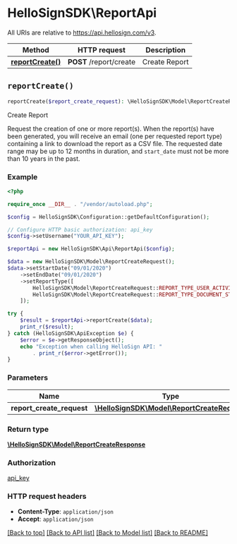 # HelloSignSDK\ReportApi

All URIs are relative to https://api.hellosign.com/v3.

| Method | HTTP request | Description |
| ------------- | ------------- | ------------- |
| [**reportCreate()**](ReportApi.md#reportCreate) | **POST** /report/create | Create Report |


## `reportCreate()`

```php
reportCreate($report_create_request): \HelloSignSDK\Model\ReportCreateResponse
```

Create Report

Request the creation of one or more report(s).  When the report(s) have been generated, you will receive an email (one per requested report type) containing a link to download the report as a CSV file. The requested date range may be up to 12 months in duration, and `start_date` must not be more than 10 years in the past.

### Example

```php
<?php

require_once __DIR__ . "/vendor/autoload.php";

$config = HelloSignSDK\Configuration::getDefaultConfiguration();

// Configure HTTP basic authorization: api_key
$config->setUsername("YOUR_API_KEY");

$reportApi = new HelloSignSDK\Api\ReportApi($config);

$data = new HelloSignSDK\Model\ReportCreateRequest();
$data->setStartDate("09/01/2020")
    ->setEndDate("09/01/2020")
    ->setReportType([
        HelloSignSDK\Model\ReportCreateRequest::REPORT_TYPE_USER_ACTIVITY,
        HelloSignSDK\Model\ReportCreateRequest::REPORT_TYPE_DOCUMENT_STATUS,
    ]);

try {
    $result = $reportApi->reportCreate($data);
    print_r($result);
} catch (HelloSignSDK\ApiException $e) {
    $error = $e->getResponseObject();
    echo "Exception when calling HelloSign API: "
        . print_r($error->getError());
}

```

### Parameters

|Name | Type | Description  | Notes |
| ------------- | ------------- | ------------- | ------------- |
| **report_create_request** | [**\HelloSignSDK\Model\ReportCreateRequest**](../Model/ReportCreateRequest.md)|  | |

### Return type

[**\HelloSignSDK\Model\ReportCreateResponse**](../Model/ReportCreateResponse.md)

### Authorization

[api_key](../../README.md#api_key)

### HTTP request headers

- **Content-Type**: `application/json`
- **Accept**: `application/json`

[[Back to top]](#) [[Back to API list]](../../README.md#endpoints)
[[Back to Model list]](../../README.md#models)
[[Back to README]](../../README.md)
